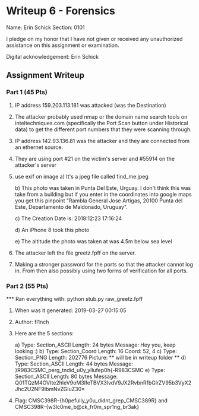 # Writeup 6 - Forensics

Name: Erin Schick
Section: 0101

I pledge on my honor that I have not given or received any unauthorized assistance on this assignment or examination.

Digital acknowledgement: Erin Schick

## Assignment Writeup

### Part 1 (45 Pts)

1) IP address 159.203.113.181 was attacked (was the Destination)

2) The attacker probably used nmap or the domain name search tools on inteltechniques.com (specifically the Port Scan button under Historical data) to get the different port numbers that they were scanning through.

3) IP address 142.93.136.81 was the attacker and they are connected from an ethernet source.

4) They are using port #21 on the victim's server and #55914 on the attacker's server

5) use exif on image
	a) It's a jpeg file called find_me.jpeg
	
	b) This photo was taken in Punta Del Este, Urguay. I don't think this was take from a building but if you enter in the coordinates into google maps you get this pinpoint "Rambla General Jose Artigas, 20100 Punta del Este, Departamento de Maldonado, Uruguay".
	
	c) The Creation Date is: 2018:12:23 17:16:24
	
	d) An iPhone 8 took this photo
	
	e) The altitude the photo was taken at was 4.5m below sea level

6) The attacker left the file greetz.fpff on the server.

7) Making a stronger password for the ports so that the attacker cannot log in. From then also possibly using two forms of verification for all ports.


### Part 2 (55 Pts)

*** Ran everything with: python stub.py raw_greetz.fpff

1) When was it generated: 2019-03-27 00:15:05

2) Author: fl1nch

3) Here are the 5 sections:

	a) Type: Section_ASCII Length: 24 bytes Message: Hey you, keep looking :)
	b) Type: Section_Coord Length: 16 Coord: 52, 4
	c) Type: Section_PNG Length: 202776 Picture: ** will be in writeup folder **
	d) Type: Section_ASCII Length: 44 bytes Message: }R983CSMC_perg_tndid_u0y_yllufep0h{-R983CSMC
	e) Type: Section_ASCII Length: 80 bytes Message: Q01TQzM4OVIte2hleV9oM3lfeTBVX3lvdV9JX2RvbnRfbGlrZV95b3VyX2Jhc2U2NF9lbmNvZGluZ30=

4) Flag: CMSC398R-{h0pefully_y0u_didnt_grep_CMSC389R} and CMSC398R-{w3lc0me_b@ck_fr0m_spr1ng_br3ak}

